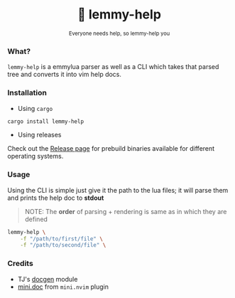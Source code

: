 <h1 align="center">🤝 lemmy-help</h1>
<p align="center"><sup>Everyone needs help, so lemmy-help you</sup></p>

<!-- image -->

### What?

`lemmy-help` is a emmylua parser as well as a CLI which takes that parsed tree and converts it into vim help docs.

### Installation

- Using `cargo`

```sh
cargo install lemmy-help
```

- Using releases

Check out the [Release page](https://github.com/numToStr/lemmy-help/releases) for prebuild binaries available for different operating systems.

### Usage

Using the CLI is simple just give it the path to the lua files; it will parse them and prints the help doc to **stdout**

> NOTE: The **order** of parsing + rendering is same as in which they are defined

```sh
lemmy-help \
    -f "/path/to/first/file" \
    -f "/path/to/second/file" \
```

### Credits

- TJ's [docgen](https://github.com/tjdevries/tree-sitter-lua#docgen) module
- [mini.doc](https://github.com/echasnovski/mini.nvim#minidoc) from `mini.nvim` plugin
